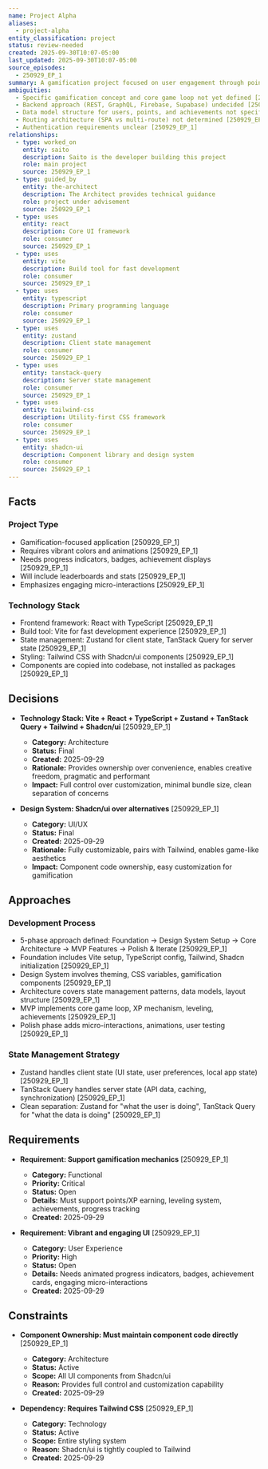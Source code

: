 ```yaml
---
name: Project Alpha
aliases:
  - project-alpha
entity_classification: project
status: review-needed
created: 2025-09-30T10:07-05:00
last_updated: 2025-09-30T10:07-05:00
source_episodes:
  - 250929_EP_1
summary: A gamification project focused on user engagement through points, XP, levels, and achievements. Emphasizes creative freedom and ownership of component code.
ambiguities:
  - Specific gamification concept and core game loop not yet defined [250929_EP_1]
  - Backend approach (REST, GraphQL, Firebase, Supabase) undecided [250929_EP_1]
  - Data model structure for users, points, and achievements not specified [250929_EP_1]
  - Routing architecture (SPA vs multi-route) not determined [250929_EP_1]
  - Authentication requirements unclear [250929_EP_1]
relationships:
  - type: worked_on
    entity: saito
    description: Saito is the developer building this project
    role: main project
    source: 250929_EP_1
  - type: guided_by
    entity: the-architect
    description: The Architect provides technical guidance
    role: project under advisement
    source: 250929_EP_1
  - type: uses
    entity: react
    description: Core UI framework
    role: consumer
    source: 250929_EP_1
  - type: uses
    entity: vite
    description: Build tool for fast development
    role: consumer
    source: 250929_EP_1
  - type: uses
    entity: typescript
    description: Primary programming language
    role: consumer
    source: 250929_EP_1
  - type: uses
    entity: zustand
    description: Client state management
    role: consumer
    source: 250929_EP_1
  - type: uses
    entity: tanstack-query
    description: Server state management
    role: consumer
    source: 250929_EP_1
  - type: uses
    entity: tailwind-css
    description: Utility-first CSS framework
    role: consumer
    source: 250929_EP_1
  - type: uses
    entity: shadcn-ui
    description: Component library and design system
    role: consumer
    source: 250929_EP_1
---
```


## Facts

### Project Type
- Gamification-focused application [250929_EP_1]
- Requires vibrant colors and animations [250929_EP_1]
- Needs progress indicators, badges, achievement displays [250929_EP_1]
- Will include leaderboards and stats [250929_EP_1]
- Emphasizes engaging micro-interactions [250929_EP_1]

### Technology Stack
- Frontend framework: React with TypeScript [250929_EP_1]
- Build tool: Vite for fast development experience [250929_EP_1]
- State management: Zustand for client state, TanStack Query for server state [250929_EP_1]
- Styling: Tailwind CSS with Shadcn/ui components [250929_EP_1]
- Components are copied into codebase, not installed as packages [250929_EP_1]

## Decisions

- **Technology Stack: Vite + React + TypeScript + Zustand + TanStack Query + Tailwind + Shadcn/ui** [250929_EP_1]
  - **Category:** Architecture
  - **Status:** Final
  - **Created:** 2025-09-29
  - **Rationale:** Provides ownership over convenience, enables creative freedom, pragmatic and performant
  - **Impact:** Full control over customization, minimal bundle size, clean separation of concerns

- **Design System: Shadcn/ui over alternatives** [250929_EP_1]
  - **Category:** UI/UX
  - **Status:** Final
  - **Created:** 2025-09-29
  - **Rationale:** Fully customizable, pairs with Tailwind, enables game-like aesthetics
  - **Impact:** Component code ownership, easy customization for gamification

## Approaches

### Development Process
- 5-phase approach defined: Foundation → Design System Setup → Core Architecture → MVP Features → Polish & Iterate [250929_EP_1]
- Foundation includes Vite setup, TypeScript config, Tailwind, Shadcn initialization [250929_EP_1]
- Design System involves theming, CSS variables, gamification components [250929_EP_1]
- Architecture covers state management patterns, data models, layout structure [250929_EP_1]
- MVP implements core game loop, XP mechanism, leveling, achievements [250929_EP_1]
- Polish phase adds micro-interactions, animations, user testing [250929_EP_1]

### State Management Strategy
- Zustand handles client state (UI state, user preferences, local app state) [250929_EP_1]
- TanStack Query handles server state (API data, caching, synchronization) [250929_EP_1]
- Clean separation: Zustand for "what the user is doing", TanStack Query for "what the data is doing" [250929_EP_1]

## Requirements

- **Requirement: Support gamification mechanics** [250929_EP_1]
  - **Category:** Functional
  - **Priority:** Critical
  - **Status:** Open
  - **Details:** Must support points/XP earning, leveling system, achievements, progress tracking
  - **Created:** 2025-09-29

- **Requirement: Vibrant and engaging UI** [250929_EP_1]
  - **Category:** User Experience
  - **Priority:** High
  - **Status:** Open
  - **Details:** Needs animated progress indicators, badges, achievement cards, engaging micro-interactions
  - **Created:** 2025-09-29

## Constraints

- **Component Ownership: Must maintain component code directly** [250929_EP_1]
  - **Category:** Architecture
  - **Status:** Active
  - **Scope:** All UI components from Shadcn/ui
  - **Reason:** Provides full control and customization capability
  - **Created:** 2025-09-29

- **Dependency: Requires Tailwind CSS** [250929_EP_1]
  - **Category:** Technology
  - **Status:** Active
  - **Scope:** Entire styling system
  - **Reason:** Shadcn/ui is tightly coupled to Tailwind
  - **Created:** 2025-09-29
